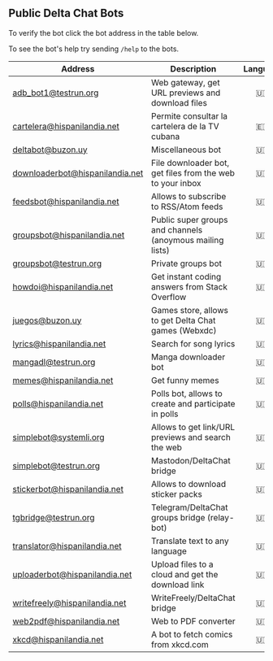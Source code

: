 ## Public Delta Chat Bots

To verify the bot click the bot address in the table below.

To see the bot's help try sending `/help` to the bots.

| Address                           | Description                                                 | Language | Availability | Administrator |
| ------------------------------    | ----------------------------------------------------------- | :------: | :----------: | ------------- |
| [adb_bot1@testrun.org]            | Web gateway, get URL previews and download files            | 🇺🇸       | full time    | [adbenitez]   |
| [cartelera@hispanilandia.net]     | Permite consultar la cartelera de la TV cubana              | 🇪🇸       | full time    | [adbenitez]   |
| [deltabot@buzon.uy]               | Miscellaneous bot                                           | 🇺🇸       | full time    | [adbenitez]   |
| [downloaderbot@hispanilandia.net] | File downloader bot, get files from the web to your inbox   | 🇺🇸       | full time    | [adbenitez]   |
| [feedsbot@hispanilandia.net]      | Allows to subscribe to RSS/Atom feeds                       | 🇺🇸       | full time    | [adbenitez]   |
| [groupsbot@hispanilandia.net]     | Public super groups and channels (anoymous mailing lists)   | 🇺🇸       | full time    | [adbenitez]   |
| [groupsbot@testrun.org]           | Private groups bot                                          | 🇺🇸       | full time    | [adbenitez]   |
| [howdoi@hispanilandia.net]        | Get instant coding answers from Stack Overflow              | 🇺🇸       | full time    | [adbenitez]   |
| [juegos@buzon.uy]                 | Games store, allows to get Delta Chat games (Webxdc)        | 🇺🇸       | full time    | [adbenitez]   |
| [lyrics@hispanilandia.net]        | Search for song lyrics                                      | 🇺🇸       | full time    | [adbenitez]   |
| [mangadl@testrun.org]             | Manga downloader bot                                        | 🇺🇸       | full time    | [adbenitez]   |
| [memes@hispanilandia.net]         | Get funny memes                                             | 🇺🇸       | full time    | [adbenitez]   |
| [polls@hispanilandia.net]         | Polls bot, allows to create and participate in polls        | 🇺🇸       | full time    | [adbenitez]   |
| [simplebot@systemli.org]          | Allows to get link/URL previews and search the web          | 🇺🇸       | full time    | [adbenitez]   |
| [simplebot@testrun.org]           | Mastodon/DeltaChat bridge                                   | 🇺🇸       | full time    | [adbenitez]   |
| [stickerbot@hispanilandia.net]    | Allows to download sticker packs                            | 🇺🇸       | full time    | [adbenitez]   |
| [tgbridge@testrun.org]            | Telegram/DeltaChat groups bridge (relay-bot)                | 🇺🇸       | full time    | [adbenitez]   |
| [translator@hispanilandia.net]    | Translate text to any language                              | 🇺🇸       | full time    | [adbenitez]   |
| [uploaderbot@hispanilandia.net]   | Upload files to a cloud and get the download link           | 🇺🇸       | full time    | [adbenitez]   |
| [writefreely@hispanilandia.net]   | WriteFreely/DeltaChat bridge                                | 🇺🇸       | full time    | [adbenitez]   |
| [web2pdf@hispanilandia.net]       | Web to PDF converter                                        | 🇺🇸       | full time    | [adbenitez]   |
| [xkcd@hispanilandia.net]          | A bot to fetch comics from xkcd.com                         | 🇺🇸       | full time    | [adbenitez]   |


[adbenitez]: mailto:adbenitez@hispanilandia.net

[adb_bot1@testrun.org]: OPENPGP4FPR:8D0025A5DDA22D50EB38A731DC8D7EB24BECDFEB#a=adb%5Fbot1%40testrun.org&n=www&i=N2ZpQ9wDKLq&s=lr1Z8T3TlOI
[cartelera@hispanilandia.net]: OPENPGP4FPR:D0E1D04F7CB4DF675FF40C16B8757470D98E7742#a=cartelera%40hispanilandia.net&n=Cartelera%20TV&i=bE_sYQa0JZD&s=eyf5eQIShJT
[deltabot@buzon.uy]: OPENPGP4FPR:C823D993CF37BF5D8C834F8F08505516CF8AB8C8#a=deltabot%40buzon.uy&n=Misc.%20Bot&i=YMorOP_2ppb&s=LX4bGaOhVu-
[feedsbot@hispanilandia.net]: OPENPGP4FPR:EDBCBD0131B2216D60F76FF46834D1E33169F00E#a=feedsbot%40hispanilandia.net&n=FeedsBot&i=7AYtkEyVmW8&s=1HWCvzIMM9M
[juegos@buzon.uy]: OPENPGP4FPR:23C3D34779D26212F8F881026C8A2274B6C11B81#a=juegos%40buzon.uy&n=GamesBot&i=aLZFIwsAVuU&s=6UtELfEWwCr
[howdoi@hispanilandia.net]: OPENPGP4FPR:118B1592A24183E6D1922F7C8A775F662D0B8DC4#a=howdoi%40hispanilandia.net&n=How%20do%20I%3F&i=JgugrCgP01u&s=7k9-7Z62Um7
[lyrics@hispanilandia.net]: OPENPGP4FPR:AAA362B3B891EDA4152DCF40D4A635364D5D9CA0#a=lyrics%40hispanilandia.net&n=LyricsBot&i=sM5oxC789zg&s=MyVVfdzw_cf
[memes@hispanilandia.net]: OPENPGP4FPR:2099C7D3744F3B62E0C11EE4CFED5478A92DA043#a=memes%40hispanilandia.net&n=Memes%20Bot&i=egz8nDAMV6q&s=oydmbu8ZV6j
[polls@hispanilandia.net]: OPENPGP4FPR:B47AB02369B0DC86C05E1F1825E7EB00BD917E8D#a=polls%40hispanilandia.net&n=PollsBot&i=4usXSVZ1y_q&s=s201RPZzEDW
[downloaderbot@hispanilandia.net]: OPENPGP4FPR:691D0D6C54B3EB3C7269DE06AFF7E6E40CA29CC6#a=downloaderbot%40hispanilandia.net&n=File%20Downloader&i=bKrjebiKATZ&s=rAhmRQERBa0
[uploaderbot@hispanilandia.net]: OPENPGP4FPR:9C9DA1499EDD478A80994B58C65D6348DFA09264#a=uploaderbot%40hispanilandia.net&n=File%20to%20Link&i=nB8AjS72u07&s=2WWEkH8MfBc
[simplebot@systemli.org]: OPENPGP4FPR:81B0247BFBB7E3BE20593EB0B0E0983481685179#a=simplebot%40systemli.org&n=www&i=d1JutH49hDH&s=F_Xd0SmbcXM
[simplebot@testrun.org]: OPENPGP4FPR:3CD6F460C18365C226A3115E5D5DCC2B68286A7A#a=simplebot%40testrun.org&n=MASTODON%20BRIDGE&i=vliFxNkyG5I&s=CEHn5i91saa
[translator@hispanilandia.net]: OPENPGP4FPR:F6948DDA3046531A190F26FBCBD3E8DC2F7924CB#a=translator%40hispanilandia.net&n=Translator%20Bot&i=wMuG5nircgB&s=Q4r26QE7prU
[writefreely@hispanilandia.net]: OPENPGP4FPR:B6F03DA7D8DF8EB6EE7E0D030A8E0B513E40D443#a=writefreely%40hispanilandia.net&n=WriteFreelyBot&i=r45fDGvqhcK&s=ZpEkv_FWyRl
[xkcd@hispanilandia.net]: OPENPGP4FPR:8CFCEA1E7CB8E914457D98E47AAD060AD1EBF992#a=xkcd%40hispanilandia.net&n=xkcd%20bot&i=pYj-Ex5wh-m&s=ktkqonTzmkK
[stickerbot@hispanilandia.net]: OPENPGP4FPR:505ABCB5FE466D5A74A0FD1A33B81CFE12CD0A8D#a=stickerbot%40hispanilandia.net&n=StickerBot&i=wM2bpwc2EzK&s=5YAwTNLcJhp
[web2pdf@hispanilandia.net]: OPENPGP4FPR:90F3B4441063F3C770FCD8FEE218583044B7032D#a=web2pdf%40hispanilandia.net&n=web2pdf&i=iX-CDo5AitT&s=NorJEYpieER
[downloaderbot@hispanilandia.net]: OPENPGP4FPR:83D90328467A9216D3244B5AA23F544DFED077E9#a=downloaderbot%40hispanilandia.net&n=File%20Downloader&i=v-cJnR80WCy&s=q6LqhqGfLR6
[groupsbot@hispanilandia.net]: OPENPGP4FPR:6185B0FC60681A7F06A31735070D21CEEB40B859#a=groupsbot%40hispanilandia.net&n=SuperGroupsBot&i=e_XiPctpNVS&s=1NRdaNor1Rc
[groupsbot@testrun.org]: OPENPGP4FPR:6FE1642916908F1AC9CC7557CC99CF5DDB92043C#a=groupsbot%40testrun.org&n=GroupsBot&i=AptcQCUYP3X&s=j6C75z6IKU8
[mangadl@testrun.org]: OPENPGP4FPR:8904D68A0B560EEEA20A06031BA3B5859361097B#a=mangadl%40testrun.org&n=MangaDownloader&i=fLXeIm7l2pP&s=Kpn1KG4fWiS
[tgbridge@testrun.org]: OPENPGP4FPR:05B5EF4667BF45AF8E437415DF14FC5F0C721EA8#a=tgbridge%40testrun.org&n=Telegram%20Bridge&i=68W2tEfJHrA&s=2wYVxvks-0M
